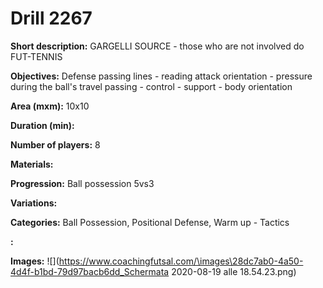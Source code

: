 # Drill 2267

**Short description:**
GARGELLI SOURCE - those who are not involved do FUT-TENNIS

**Objectives:**
Defense passing lines - reading attack orientation - pressure during the ball's travel
passing - control - support - body orientation

**Area (mxm):**
10x10

**Duration (min):**


**Number of players:**
8

**Materials:**


**Progression:**
Ball possession 5vs3

**Variations:**


**Categories:**
Ball Possession, Positional Defense, Warm up - Tactics

**:**


**Images:**
![](https://www.coachingfutsal.com/\images\28dc7ab0-4a50-4d4f-b1bd-79d97bacb6dd_Schermata 2020-08-19 alle 18.54.23.png)


